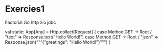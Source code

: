 # Exercies1
Factorial
zio http
zio jdbc

  val static: App[Any] = Http.collect[Request] {
    case Method.GET -> Root / "text" => Response.text("Hello World!")
    case Method.GET -> Root / "json" => Response.json("""{"greetings": "Hello World!"}""")
  }
